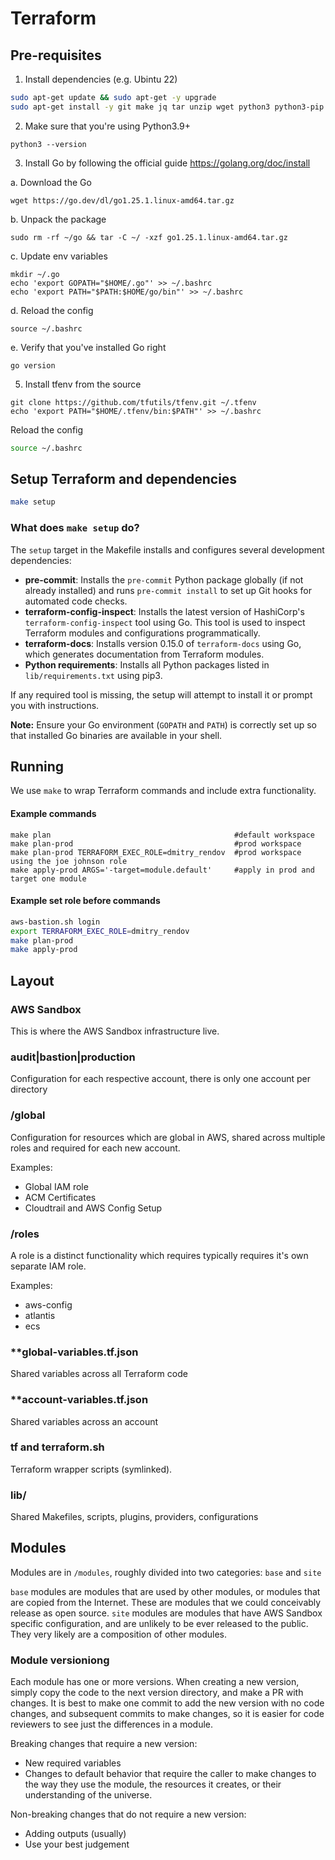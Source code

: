 # Terraform #

## Pre-requisites

1. Install dependencies (e.g. Ubintu 22)
```bash
sudo apt-get update && sudo apt-get -y upgrade
sudo apt-get install -y git make jq tar unzip wget python3 python3-pip
```

2. Make sure that you're using Python3.9+
```
python3 --version
```

3. Install Go by following the official guide https://golang.org/doc/install

a. Download the Go

```wget https://go.dev/dl/go1.25.1.linux-amd64.tar.gz```

b. Unpack the package

```sudo rm -rf ~/go && tar -C ~/ -xzf go1.25.1.linux-amd64.tar.gz```

c. Update env variables

```
mkdir ~/.go
echo 'export GOPATH="$HOME/.go"' >> ~/.bashrc
echo 'export PATH="$PATH:$HOME/go/bin"' >> ~/.bashrc
```

d. Reload the config

```source ~/.bashrc```

e. Verify that you've installed Go right

```go version```

5. Install tfenv from the source

```
git clone https://github.com/tfutils/tfenv.git ~/.tfenv
echo 'export PATH="$HOME/.tfenv/bin:$PATH"' >> ~/.bashrc
```

Reload the config

```bash
source ~/.bashrc
```


## Setup Terraform and dependencies

```bash
make setup
```

### What does `make setup` do?

The `setup` target in the Makefile installs and configures several development dependencies:

- **pre-commit**: Installs the `pre-commit` Python package globally (if not already installed) and runs `pre-commit install` to set up Git hooks for automated code checks.
- **terraform-config-inspect**: Installs the latest version of HashiCorp's `terraform-config-inspect` tool using Go. This tool is used to inspect Terraform modules and configurations programmatically.
- **terraform-docs**: Installs version 0.15.0 of `terraform-docs` using Go, which generates documentation from Terraform modules.
- **Python requirements**: Installs all Python packages listed in `lib/requirements.txt` using pip3.

If any required tool is missing, the setup will attempt to install it or prompt you with instructions.

**Note:** Ensure your Go environment (`GOPATH` and `PATH`) is correctly set up so that installed Go binaries are available in your shell.

## Running

We use `make` to wrap Terraform commands and include extra functionality.

#### Example commands
```
make plan                                         #default workspace
make plan-prod                                    #prod workspace
make plan-prod TERRAFORM_EXEC_ROLE=dmitry_rendov  #prod workspace using the joe johnson role
make apply-prod ARGS='-target=module.default'     #apply in prod and target one module
```

#### Example set role before commands
```bash
aws-bastion.sh login
export TERRAFORM_EXEC_ROLE=dmitry_rendov
make plan-prod
make apply-prod
```

## Layout ##

### AWS Sandbox
This is where the AWS Sandbox infrastructure live.

### audit|bastion|production ###
Configuration for each respective account, there is only one account per directory

### <account>/global
Configuration for resources which are global in AWS, shared across multiple roles and required for each new account.

Examples:
* Global IAM role
* ACM Certificates
* Cloudtrail and AWS Config Setup

### <account>/roles
A role is a distinct functionality which requires typically requires it's own separate IAM role.

Examples:
* aws-config
* atlantis
* ecs

### **global-variables.tf.json ###
Shared variables across all Terraform code

### **account-variables.tf.json ###
Shared variables across an account

### **tf** and **terraform.sh** ###

Terraform wrapper scripts (symlinked).

### **lib/** ###

Shared Makefiles, scripts, plugins, providers, configurations


## Modules ##

Modules are in `/modules`, roughly divided into two categories: `base` and `site`

`base` modules are modules that are used by other modules, or modules that are copied from the Internet. These are modules that we could conceivably release as open source.
`site` modules are modules that have AWS Sandbox specific configuration, and are unlikely to be ever released to the public. They very likely are a composition of other modules.

### Module versioniong ###

Each module has one or more versions. When creating a new version, simply copy the code to the next version directory, and make a PR with changes. It is best to make one commit to add the new version with no code changes, and subsequent commits to make changes, so it is easier for code reviewers to see just the differences in a module.

Breaking changes that require a new version:

* New required variables
* Changes to default behavior that require the caller to make changes to the way they use the module, the resources it creates, or their understanding of the universe.

Non-breaking changes that do not require a new version:

* Adding outputs (usually)
* Use your best judgement
